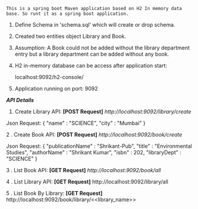 `This is a spring boot Maven application based on H2 In memory data base. So runt it as a spring boot application.`

1. Define Schema in 'schema.sql' which will create or drop schema.
2. Created two entities object Library and Book.
3. Assumption:
    A Book could not be added without the library department entry but a library department can be added without any book.
4. H2 in-memory database can be access after application start:
   
   localhost:9092/h2-console/

5. Application running on port: 9092
   
**_API Details_**
1. Create Library API: **[POST Request]**
_http://localhost:9092/library/create_

Json Request:  {
                 "name" : "SCIENCE",
                 "city" : "Mumbai"
               }

2 .  Create Book API: **[POST Request]**
_http://localhost:9092/book/create_       
                      
Json Request: {
                "publicationName" : "Shrikant-Pub",
                "title" : "Environmental Studies",
                "authorName" : "Shrikant Kumar",
                "isbn" : 202,
                "libraryDept" : "SCIENCE"
              }

3 . List Book API: **[GET Request]**
_http://localhost:9092/book/all_         

4  . List Library API: **[GET Request]**
http://localhost:9092/library/all

5 . List Book By Library: **[GET Request]**
http://localhost:9092/book/library/<<library_name>>